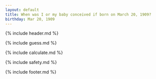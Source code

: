 ```yaml
---
layout: default
title: When was I or my baby conceived if born on March 20, 1909?
birthday: Mar 20, 1909
---
```


{% include header.md %}

{% include guess.md %}

{% include calculate.md %}

{% include safety.md %}

{% include footer.md %}



